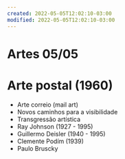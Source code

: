```yaml
---
created: 2022-05-05T12:02:10-03:00
modified: 2022-05-05T12:02:10-03:00
---
```


# Artes 05/05

# Arte postal (1960)

- Arte correio (mail art)
- Novos caminhos para a visibilidade
- Transgressão artística
- Ray Johnson (1927 - 1995)
- Guillermo Deisler (1940 - 1995)
- Clemente Podím (1939)
- Paulo Bruscky
